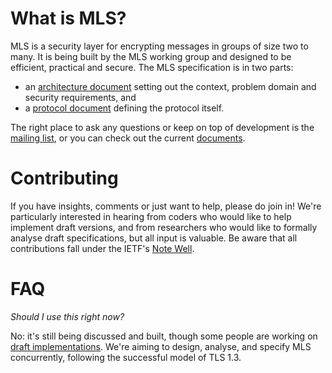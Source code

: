 # What is MLS?

MLS is a security layer for encrypting messages in groups of size two to
many. It is being built by the MLS working group and designed to be efficient,
practical and secure. The MLS specification is in two parts:

  - an [architecture document](mlswg/mls-architecture/blob/master/draft-ietf-mls-architecture.md)
    setting out the context, problem domain and security requirements, and
  - a [protocol document](mlswg/mls-protocol/blob/master/draft-ietf-mls-protocol.md) defining the
    protocol itself.

The right place to ask any questions or keep on top of development is the
[mailing list](https://mailarchive.ietf.org/arch/browse/mls/), or you can check
out the current [documents](https://datatracker.ietf.org/wg/mls/documents/).

# Contributing

If you have insights, comments or just want to help, please do join in!  We're
particularly interested in hearing from coders who would like to help implement
draft versions, and from researchers who would like to formally analyse draft
specifications, but all input is valuable. Be aware that all contributions fall
under the IETF's [Note Well](https://www.ietf.org/about/note-well/).

# FAQ

_Should I use this right now?_

No: it's still being discussed and built, though some people are working on
[draft implementations](https://github.com/bifurcation/mls). We're aiming to
design, analyse, and specify MLS concurrently, following the successful model
of TLS 1.3.
